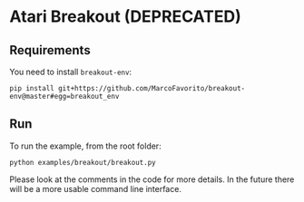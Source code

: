 # Atari Breakout (DEPRECATED)

## Requirements
You need to install `breakout-env`:

    pip install git+https://github.com/MarcoFavorito/breakout-env@master#egg=breakout_env 


## Run 
To run the example, from the root folder:

    python examples/breakout/breakout.py

Please look at the comments in the code for more details. 
In the future there will be a more usable command line interface.
